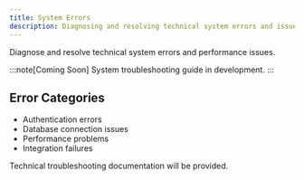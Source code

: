 ```yaml
---
title: System Errors
description: Diagnosing and resolving technical system errors and issues
---
```


Diagnose and resolve technical system errors and performance issues.

:::note[Coming Soon]
System troubleshooting guide in development.
:::

## Error Categories

- Authentication errors
- Database connection issues
- Performance problems
- Integration failures

Technical troubleshooting documentation will be provided.

